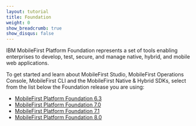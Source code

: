 ```yaml
---
layout: tutorial
title: Foundation
weight: 0
show_breadcrumb: true
show_disqus: false
---
```

IBM MobileFirst Platform Foundation represents a set of tools enabling enterprises to develop, test, secure, and manage native, hybrid, and mobile web applications.

To get started and learn about MobileFirst Studio, MobileFirst Operations Console, MobileFirst CLI and the MobileFirst Native &amp; Hybrid SDKs, select from the list below the Foundation release you are using:

* [MobileFirst Platform Foundation 6.3]({{site.baseurl}}/tutorials/en/foundation/6.3/all-tutorials/)
* [MobileFirst Platform Foundation 7.0]({{site.baseurl}}/tutorials/en/foundation/7.0/all-tutorials/)
* [MobileFirst Platform Foundation 7.1]({{site.baseurl}}/tutorials/en/foundation/7.1/all-tutorials/)
* [MobileFirst Platform Foundation 8.0]({{site.baseurl}}/tutorials/en/foundation/8.0/all-tutorials/)